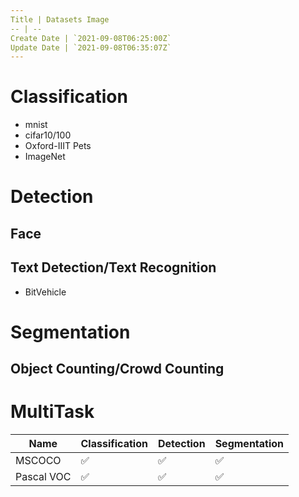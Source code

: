 ```yaml
---
Title | Datasets Image
-- | --
Create Date | `2021-09-08T06:25:00Z`
Update Date | `2021-09-08T06:35:07Z`
---
```

# Classification
- mnist
- cifar10/100
- Oxford-IIIT Pets
- ImageNet


# Detection

## Face

## Text Detection/Text Recognition
- BitVehicle

# Segmentation

## Object Counting/Crowd Counting

# MultiTask

Name | Classification | Detection | Segmentation
-- | -- | -- | --
MSCOCO | ✅ | ✅ | ✅ |
Pascal VOC |  ✅ | ✅ | ✅ |

